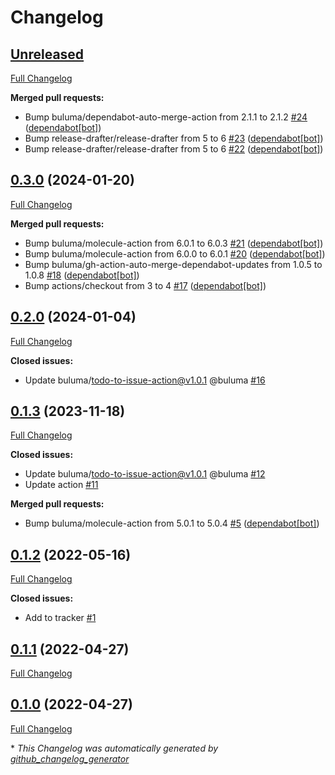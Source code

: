 # Changelog

## [Unreleased](https://github.com/buluma/ansible-role-fish/tree/HEAD)

[Full Changelog](https://github.com/buluma/ansible-role-fish/compare/0.3.0...HEAD)

**Merged pull requests:**

- Bump buluma/dependabot-auto-merge-action from 2.1.1 to 2.1.2 [\#24](https://github.com/buluma/ansible-role-fish/pull/24) ([dependabot[bot]](https://github.com/apps/dependabot))
- Bump release-drafter/release-drafter from 5 to 6 [\#23](https://github.com/buluma/ansible-role-fish/pull/23) ([dependabot[bot]](https://github.com/apps/dependabot))
- Bump release-drafter/release-drafter from 5 to 6 [\#22](https://github.com/buluma/ansible-role-fish/pull/22) ([dependabot[bot]](https://github.com/apps/dependabot))

## [0.3.0](https://github.com/buluma/ansible-role-fish/tree/0.3.0) (2024-01-20)

[Full Changelog](https://github.com/buluma/ansible-role-fish/compare/0.2.0...0.3.0)

**Merged pull requests:**

- Bump buluma/molecule-action from 6.0.1 to 6.0.3 [\#21](https://github.com/buluma/ansible-role-fish/pull/21) ([dependabot[bot]](https://github.com/apps/dependabot))
- Bump buluma/molecule-action from 6.0.0 to 6.0.1 [\#20](https://github.com/buluma/ansible-role-fish/pull/20) ([dependabot[bot]](https://github.com/apps/dependabot))
- Bump buluma/gh-action-auto-merge-dependabot-updates from 1.0.5 to 1.0.8 [\#18](https://github.com/buluma/ansible-role-fish/pull/18) ([dependabot[bot]](https://github.com/apps/dependabot))
- Bump actions/checkout from 3 to 4 [\#17](https://github.com/buluma/ansible-role-fish/pull/17) ([dependabot[bot]](https://github.com/apps/dependabot))

## [0.2.0](https://github.com/buluma/ansible-role-fish/tree/0.2.0) (2024-01-04)

[Full Changelog](https://github.com/buluma/ansible-role-fish/compare/0.1.3...0.2.0)

**Closed issues:**

- Update buluma/todo-to-issue-action@v1.0.1 @buluma [\#16](https://github.com/buluma/ansible-role-fish/issues/16)

## [0.1.3](https://github.com/buluma/ansible-role-fish/tree/0.1.3) (2023-11-18)

[Full Changelog](https://github.com/buluma/ansible-role-fish/compare/0.1.2...0.1.3)

**Closed issues:**

- Update buluma/todo-to-issue-action@v1.0.1 @buluma [\#12](https://github.com/buluma/ansible-role-fish/issues/12)
- Update action [\#11](https://github.com/buluma/ansible-role-fish/issues/11)

**Merged pull requests:**

- Bump buluma/molecule-action from 5.0.1 to 5.0.4 [\#5](https://github.com/buluma/ansible-role-fish/pull/5) ([dependabot[bot]](https://github.com/apps/dependabot))

## [0.1.2](https://github.com/buluma/ansible-role-fish/tree/0.1.2) (2022-05-16)

[Full Changelog](https://github.com/buluma/ansible-role-fish/compare/0.1.1...0.1.2)

**Closed issues:**

- Add to tracker [\#1](https://github.com/buluma/ansible-role-fish/issues/1)

## [0.1.1](https://github.com/buluma/ansible-role-fish/tree/0.1.1) (2022-04-27)

[Full Changelog](https://github.com/buluma/ansible-role-fish/compare/0.1.0...0.1.1)

## [0.1.0](https://github.com/buluma/ansible-role-fish/tree/0.1.0) (2022-04-27)

[Full Changelog](https://github.com/buluma/ansible-role-fish/compare/c368c5666da1c9361a7874179fa7973c87b97499...0.1.0)



\* *This Changelog was automatically generated by [github_changelog_generator](https://github.com/github-changelog-generator/github-changelog-generator)*
